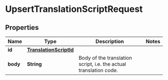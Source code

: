 

# UpsertTranslationScriptRequest


## Properties

| Name | Type | Description | Notes |
|------------ | ------------- | ------------- | -------------|
|**id** | [**TranslationScriptId**](TranslationScriptId.md) |  |  |
|**body** | **String** | Body of the translation script, i.e. the actual translation code. |  |




